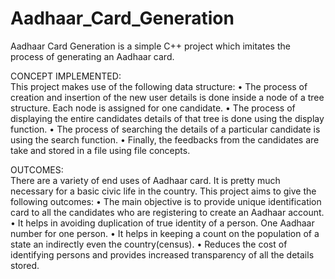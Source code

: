# Aadhaar_Card_Generation
Aadhaar Card Generation is a simple C++ project which imitates the process of generating an Aadhaar card. 

CONCEPT IMPLEMENTED:  
This project makes use of the following data structure:
•	The process of creation and insertion of the new user details is done inside a node of a tree structure. Each node is assigned for one candidate.
•	The process of displaying the entire candidates details of that tree is done using the display function.
•	The process of searching the details of a particular candidate is using the search function.
•	Finally, the feedbacks from the candidates are take and stored in a file using file concepts.

OUTCOMES:     
There are a variety of end uses of Aadhaar card. It is pretty much necessary for a basic civic life in the country. This project aims to give the following outcomes: 
•	The main objective is to provide unique identification card to all the candidates who are registering to create an Aadhaar account.
•	It helps in avoiding duplication of true identity of a person. One Aadhaar number for one person.
•	It helps in keeping a count on the population of a state an indirectly even the country(census).
•	Reduces the cost of identifying persons and provides increased transparency of all the details stored.


